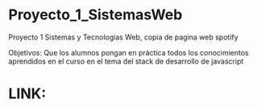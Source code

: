 # Proyecto_1_SistemasWeb
Proyecto 1 Sistemas y Tecnologias Web, copia de pagina web spotify 


Objetivos:
Que los alumnos pongan en práctica todos los conocimientos aprendidos en el curso en el tema del stack de desarrollo de javascript

# LINK:


